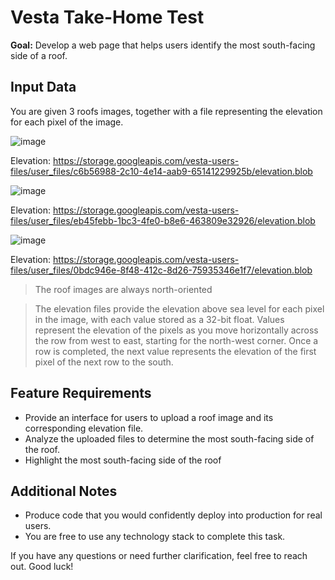 # Vesta Take-Home Test

**Goal:** Develop a web page that helps users identify the most south-facing side of a roof.

## Input Data

You are given 3 roofs images, together with a file representing the elevation for each pixel of the image.

![image](https://storage.googleapis.com/vesta-users-files/user_files/94f159ea-140f-49d8-b818-7f82850ecd74/satellite_image.png)

Elevation: https://storage.googleapis.com/vesta-users-files/user_files/c6b56988-2c10-4e14-aab9-65141229925b/elevation.blob


![image](https://storage.googleapis.com/vesta-users-files/user_files/b6725f48-3391-4a60-88fc-a2ffcf568fb5/satellite_image.png)

Elevation: https://storage.googleapis.com/vesta-users-files/user_files/eb45febb-1bc3-4fe0-b8e6-463809e32926/elevation.blob


![image](https://storage.googleapis.com/vesta-users-files/user_files/a0953611-da65-4f1e-9c49-52814b512a78/satellite_image.png)

Elevation: https://storage.googleapis.com/vesta-users-files/user_files/0bdc946e-8f48-412c-8d26-75935346e1f7/elevation.blob

> The roof images are always north-oriented

> The elevation files provide the elevation above sea level for each pixel in the image, with each value stored as a 32-bit float. Values represent the elevation of the pixels as you move horizontally across the row from west to east, starting for the north-west corner. Once a row is completed, the next value represents the elevation of the first pixel of the next row to the south.

## Feature Requirements

- Provide an interface for users to upload a roof image and its corresponding elevation file.
- Analyze the uploaded files to determine the most south-facing side of the roof.
- Highlight the most south-facing side of the roof


## Additional Notes
- Produce code that you would confidently deploy into production for real users.
- You are free to use any technology stack to complete this task.

If you have any questions or need further clarification, feel free to reach out. Good luck!
